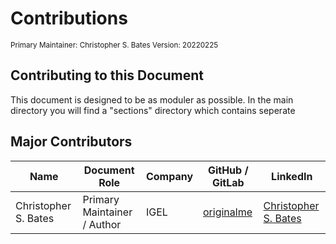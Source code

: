 # Contributions

<sub>
Primary Maintainer: Christopher S. Bates
Version: 20220225
</sub>

## Contributing to this Document

This document is designed to be as moduler as possible. In the main directory you will find a "sections" directory which contains seperate

## Major Contributors

| Name | Document Role | Company | GitHub / GitLab | LinkedIn |
|-- |-- | -- | -- | -- |
| Christopher S. Bates | Primary Maintainer  / Author | IGEL | [originalme](https://github.com/Originalme) | [Christopher S. Bates](https://www.linkedin.com/in/christopherbatesit/) |